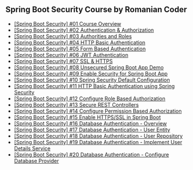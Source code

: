 ## Spring Boot Security Course by Romanian Coder

- [[Spring Boot Security] #01 Course Overview](https://www.youtube.com/watch?v=EPd-u8ibXBY&t=6s)
- [[Spring Boot Security] #02 Authentication & Authorization](https://www.youtube.com/watch?v=4XFmMHYg_Ok)
- [[Spring Boot Security] #03 Authorities and Roles](https://www.youtube.com/watch?v=HWp0tRYJVCY)
- [[Spring Boot Security] #04 HTTP Basic Authentication](https://www.youtube.com/watch?v=fjkxqmRlA9E&t=16s)
- [[Spring Boot Security] #05 Form Based Authentication](https://www.youtube.com/watch?v=YMiAgD6sfyU)
- [[Spring Boot Security] #06 JWT Authentication](https://www.youtube.com/watch?v=x6bzYyMY0GA)
- [[Spring Boot Security] #07 SSL & HTTPS](https://www.youtube.com/watch?v=cle8avHVCQY&t=10s)
- [[Spring Boot Security] #08 Unsecured Spring Boot App Demo](https://www.youtube.com/watch?v=yJ7phtxCrVk)
- [[Spring Boot Security] #09 Enable Security for Spring Boot App](https://www.youtube.com/watch?v=5QEtVG0Dh1I)
- [[Spring Boot Security] #10 Spring Security Default Configuration](https://www.youtube.com/watch?v=G-CK9DgD9Ts)
- [[Spring Boot Security] #11 HTTP Basic Authentication using Spring Security](https://www.youtube.com/watch?v=hF-iMHpl970)
- [[Spring Boot Security] #12 Configure Role Based Authorization](https://www.youtube.com/watch?v=tYpS8BmrEyo&t=22s)
- [[Spring Boot Security] #13 Secure REST Controllers](https://www.youtube.com/watch?v=OYr9HUPmhSw)
- [[Spring Boot Security] #14 Configure Permission Based Authorization](https://www.youtube.com/watch?v=HAmqB123sDc)
- [[Spring Boot Security] #15 Enable HTTPS/SSL in Spring Boot](https://www.youtube.com/watch?v=HLSmjZ5vN0w)
- [[Spring Boot Security] #16 Database Authentication - Overview](https://www.youtube.com/watch?v=4l5d-ZVkDPg)
- [[Spring Boot Security] #17 Database Authentication - User Entity](https://www.youtube.com/watch?v=q6U0Jb-ZsBA)
- [[Spring Boot Security] #18 Database Authentication - User Repository](https://www.youtube.com/watch?v=9njh71HmE5Y)
- [[Spring Boot Security] #19 Database Authentication - Implement User Details Service](https://www.youtube.com/watch?v=TDuVY8PFU3Q)
- [[Spring Boot Security] #20 Database Authentication - Configure Database Provider](https://www.youtube.com/watch?v=wNN6S_HsD4o)
